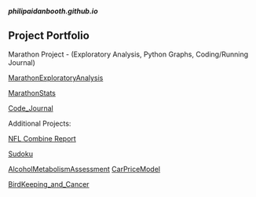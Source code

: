 ##### philipaidanbooth.github.io

## Project Portfolio

Marathon Project - (Exploratory Analysis, Python Graphs, Coding/Running Journal)

[MarathonExploratoryAnalysis](https://philipaidanbooth.github.io/MarathonExploratoryAnalysis/Marathon.html)

[MarathonStats](https://philipaidanbooth.github.io/MarathonStats/Web.html)

[Code_Journal](https://philipaidanbooth.github.io/Code_Journal/DailyReflection.html)





Additional Projects:

[NFL Combine Report](https://philipaidanbooth.github.io/NFL-Combine-Report/nflFinal.html)

[Sudoku](https://philipaidanbooth.github.io/Sudoku/)

[AlcoholMetabolismAssessment](https://philipaidanbooth.github.io/AlcoholMetabolismAssessment/AlcoholMetabolismAssessment.pdf)
[CarPriceModel](https://philipaidanbooth.github.io/CarPriceModel/DataAnalysisReport-BoothLaRochelle.pdf)

[BirdKeeping_and_Cancer](https://philipaidanbooth.github.io/BirdKeeping_and_Cancer/DataAnalysisReport-PhilipBooth.pdf)
